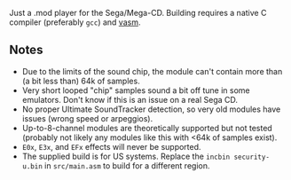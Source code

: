 Just a .mod player for the Sega/Mega-CD. Building requires a native C compiler (preferably `gcc`) and [vasm](http://sun.hasenbraten.de/vasm/).

## Notes

* Due to the limits of the sound chip, the module can't contain more than (a bit less than) 64k of samples.
* Very short looped "chip" samples sound a bit off tune in some emulators. Don't know if this is an issue on a real Sega CD.
* No proper Ultimate SoundTracker detection, so very old modules have issues (wrong speed or arpeggios).
* Up-to-8-channel modules are theoretically supported but not tested (probably not likely any modules like this with <64k of samples exist).
* `E0x`, `E3x`, and `EFx` effects will never be supported.
* The supplied build is for US systems. Replace the `incbin security-u.bin` in `src/main.asm` to build for a different region.